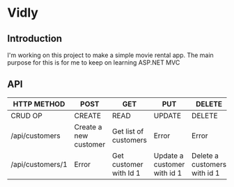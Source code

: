 # Vidly

## Introduction

I'm working on this project to make a simple movie rental app. The main purpose for this is for me to keep on learning ASP.NET MVC

## API

| HTTP METHOD           | POST            | GET       | PUT                                 | DELETE |
| -----------           | --------------- | --------- | -----------                         | ------ |
| CRUD OP               | CREATE          | READ      | UPDATE                              | DELETE |
| /api/customers        | Create a new customer | Get list of customers | Error             | Error |
| /api/customers/1      | Error           | Get customer with Id 1   | Update a customer with id 1                | Delete a customers with id 1 |
